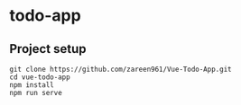 # todo-app

## Project setup
```
git clone https://github.com/zareen961/Vue-Todo-App.git
cd vue-todo-app
npm install
npm run serve
```

